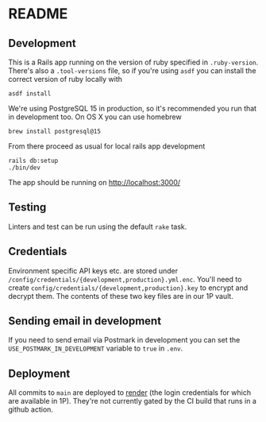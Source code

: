 # README

## Development

This is a Rails app running on the version of ruby specified in `.ruby-version`. There's also a `.tool-versions` file, so if you're using `asdf` you can install the correct version of ruby locally with

    asdf install

We're using PostgreSQL 15 in production, so it's recommended you run that in development too. On OS X you can use homebrew

    brew install postgresql@15

From there proceed as usual for local rails app development

    rails db:setup
    ./bin/dev

The app should be running on [http://localhost:3000/](http://localhost:3000/)

## Testing

Linters and test can be run using the default `rake` task.

## Credentials

Environment specific API keys etc. are stored under `/config/credentials/{development,production}.yml.enc`. You'll need to create `config/credentials/{development,production}.key` to encrypt and decrypt them. The contents of these two key files are in our 1P vault.

## Sending email in development

If you need to send email via Postmark in development you can set the `USE_POSTMARK_IN_DEVELOPMENT` variable to `true` in `.env`.

## Deployment

All commits to `main` are deployed to [render](https://dashboard.render.com/) (the login credentials for which are available in 1P). They're not currently gated by the CI build that runs in a github action.
